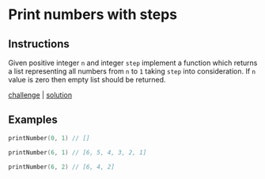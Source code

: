 # Print numbers with steps

## Instructions

Given positive integer `n` and integer `step` implement a function which returns a list representing all numbers from
`n` to `1` taking `step` into consideration. If `n` value is zero then empty list should be returned.

[challenge](challenge.kt) | [solution](solution.kt)

## Examples

```kotlin
printNumber(0, 1) // []

printNumber(6, 1) // [6, 5, 4, 3, 2, 1]

printNumber(6, 2) // [6, 4, 2]
```